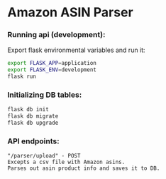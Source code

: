 # Amazon ASIN Parser

### Running api (development):
Export flask environmental variables and run it:
```bash
export FLASK_APP=application
export FLASK_ENV=development
flask run
```

### Initializing DB tables:
```bash
flask db init
flask db migrate
flask db upgrade
```

### API endpoints:
    "/parser/upload" - POST
    Excepts a csv file with Amazon asins.
    Parses out asin product info and saves it to DB.